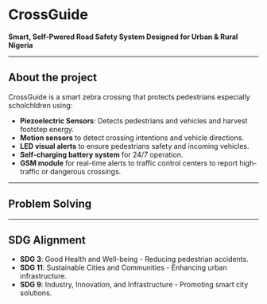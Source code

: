 # CrossGuide

**Smart, Self-Pwered Road Safety System Designed for Urban & Rural Nigeria**

---

## About the project
CrossGuide is a smart zebra crossing that protects pedestrians especially scholchldren using:
- **Piezoelectric Sensors**: Detects pedestrians and vehicles and harvest footstep energy.
- **Motion sensors** to detect crossing intentions and vehicle directions.
- **LED visual alerts** to ensure pedestrians safety and incoming vehicles.
- **Self-charging battery system** for 24/7 operation.
- **GSM module** for real-time alerts to traffic control centers to report high-traffic or dangerous crossings.

---

## Problem Solving


---

## SDG Alignment
- **SDG 3**: Good Health and Well-being - Reducing pedestrian accidents.
- **SDG 11**: Sustainable Cities and Communities - Enhancing urban infrastructure.
- **SDG 9**: Industry, Innovation, and Infrastructure - Promoting smart city solutions.